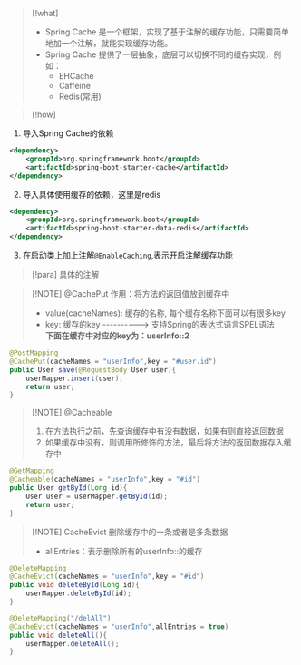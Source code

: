 
> [!what] 
> * Spring Cache 是一个框架，实现了基于注解的缓存功能，只需要简单地加一个注解，就能实现缓存功能。
> * Spring Cache 提供了一层抽象，底层可以切换不同的缓存实现，例如：
> 	* EHCache
> 	- Caffeine
> 	- Redis(常用)
> 



> [!how] 

1. 导入Spring Cache的依赖
```xml
<dependency>  
	<groupId>org.springframework.boot</groupId>  
	<artifactId>spring-boot-starter-cache</artifactId>  
</dependency>  
```
2. 导入具体使用缓存的依赖，这里是redis
```xml
<dependency>  
	<groupId>org.springframework.boot</groupId>  
	<artifactId>spring-boot-starter-data-redis</artifactId>  
</dependency>
```
3. 在启动类上加上注解`@EnableCaching`,表示开启注解缓存功能



> [!para] 具体的注解
> 

> [!NOTE]  @CachePut
> 作用：将方法的返回值放到缓存中    
> * value(cacheNames): 缓存的名称, 每个缓存名称下面可以有很多key  
> * key: 缓存的key ----------> 支持Spring的表达式语言SPEL语法  
> **下面在缓存中对应的key为：userInfo::2**

```java
@PostMapping  
@CachePut(cacheNames = "userInfo",key = "#user.id")  
public User save(@RequestBody User user){  
	userMapper.insert(user);  
	return user;  
}
```



> [!NOTE] @Cacheable
> 1. 在方法执行之前，先查询缓存中有没有数据，如果有则直接返回数据
> 2. 如果缓存中没有，则调用所修饰的方法，最后将方法的返回数据存入缓存中

```java
@GetMapping  
@Cacheable(cacheNames = "userInfo",key = "#id")  
public User getById(Long id){  
	User user = userMapper.getById(id);  
	return user;  
}
```


> [!NOTE] CacheEvict
> 删除缓存中的一条或者是多条数据  
> * allEntries：表示删除所有的userInfo::的缓存
> 

```java
@DeleteMapping  
@CacheEvict(cacheNames = "userInfo",key = "#id")  
public void deleteById(Long id){  
	userMapper.deleteById(id);  
}
```

```java
@DeleteMapping("/delAll")  
@CacheEvict(cacheNames = "userInfo",allEntries = true)   
public void deleteAll(){  
	userMapper.deleteAll();  
}
```